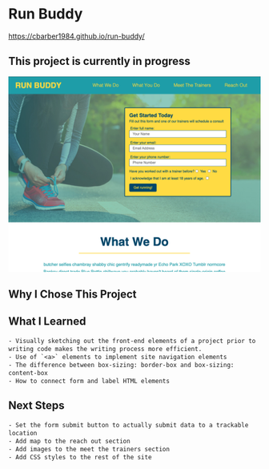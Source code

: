 # Run Buddy

https://cbarber1984.github.io/run-buddy/

## This project is currently in progress
![Screenshot](./assets/images/run_buddy_screenshot2.png) 

## Why I Chose This Project

## What I Learned
    - Visually sketching out the front-end elements of a project prior to writing code makes the writing process more efficient.
    - Use of `<a>` elements to implement site navigation elements
    - The difference between box-sizing: border-box and box-sizing: content-box
    - How to connect form and label HTML elements

## Next Steps
    - Set the form submit button to actually submit data to a trackable location
    - Add map to the reach out section
    - Add images to the meet the trainers section
    - Add CSS styles to the rest of the site

